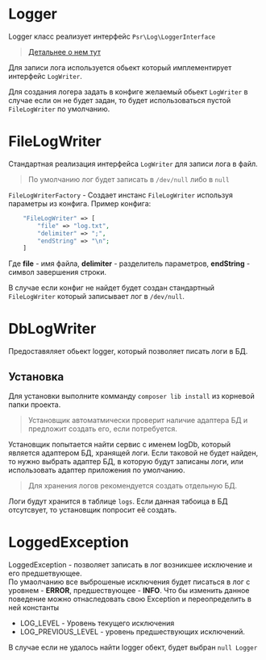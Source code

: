 # Logger

Logger класс реализует интерфейс `Psr\Log\LoggerInterface`
> [Детальнее о нем тут](https://github.com/php-fig/fig-standards/blob/master/accepted/PSR-3-logger-interface.md)

Для записи лога используется обьект который имплементирует интерфейс `LogWriter`.

Для создания логера задать в конфиге желаемый обьект `LogWriter` в случае если он не будет задан, то будет использоваться 
пустой `FileLogWriter` по умолчанию.

# FileLogWriter
Стандартная реализация интерфейса `LogWriter` для записи лога в файл.
> По умолчанию лог будет записать в `/dev/null` либо в `null`

`FileLogWriterFactory` - Создает инстанс `FileLogWriter` используя параметры из конфига.
Пример конфига:
```php
    "FileLogWriter" => [
        "file" => "log.txt",
        "delimiter" => ";",
        "endString" => "\n";
    ]
```
Где **file** - имя файла, **delimiter** - разделитель параметров, **endString** - символ завершения строки.

В случае если конфиг не найдет будет создан стандартный `FileLogWriter` который записывает лог в `/dev/null`.

# DbLogWriter
Предоставяляет обьект logger, который позволяет писать логи в БД.

## Установка
Для установки выполните комманду `composer lib install` из корневой папки проекта.
> Установщик автоматмически проверит наличие адаптера БД и предложит создать его, если потребуется.

Установщик попытается найти сервис с именем logDb, который является адаптером БД, хранящей логи.
Если таковой не будет найден, то нужно выбрать адаптер БД, в которую будут записаны логи, или использовать адаптер приложения по умолчанию.
> Для хранения логов рекомендуется создать отдельную БД.

Логи будут хранится в таблице `logs`.
Если данная табоица в БД отсутсвует, то установщик попросит её создать.

# LoggedException 

LoggedException - позволяет записать в лог возникшее исключение и его предшетвующее.  
По умаолчанию все выброшеные исключения будет писаться в лог с уровнем - **ERROR**, предшествующее - **INFO**.
Что бы изменить данное поведение можно отнаследовать свою Exception и переопределить в ней константы
* LOG_LEVEL - Уровень текущего исключения 
* LOG_PREVIOUS_LEVEL - уровень предшествующих исключений.

В случае если не удалось найти logger обект, будет выбран `null Logger`